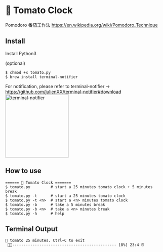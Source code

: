 # 🍅 Tomato Clock
Pomodoro 番茄工作法 https://en.wikipedia.org/wiki/Pomodoro_Technique

## Install

Install Python3

(optional) 
```
$ chmod +x tomato.py
$ brew install terminal-notifier 
```
For notification, please refer to terminal-notifier -> https://github.com/julienXX/terminal-notifier#download
<img src="https://github.com/coolcode/tomato-clock/blob/master/screenshot.png?raw=true" alt="terminal-notifier" width="200"/>

## How to use
```
====== 🍅 Tomato Clock =======
$ tomato.py         # start a 25 minutes tomato clock + 5 minutes break
$ tomato.py -t      # start a 25 minutes tomato clock
$ tomato.py -t <n>  # start a <n> minutes tomato clock
$ tomato.py -b      # take a 5 minutes break
$ tomato.py -b <n>  # take a <n> minutes break
$ tomato.py -h      # help
```

## Terminal Output
```
🍅 tomato 25 minutes. Ctrl+C to exit
 🍅🍅---------------------------------------------- [8%] 23:4 ⏰ 
```
